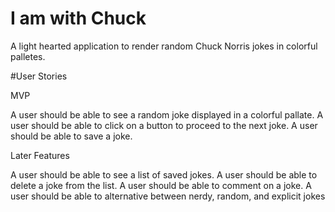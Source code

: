 # I am with Chuck

A light hearted application to render random Chuck Norris jokes in colorful palletes. 


#User Stories

MVP

A user should be able to see a random joke displayed in a colorful pallate.
A user should be able to click on a button to proceed to the next joke.
A user should be able to save a joke.

 
Later Features

A user should be able to see a list of saved jokes.
A user should be able to delete a joke from the list.
A user should be able to comment on a joke.
A user should be able to alternative between nerdy, random, and explicit jokes


